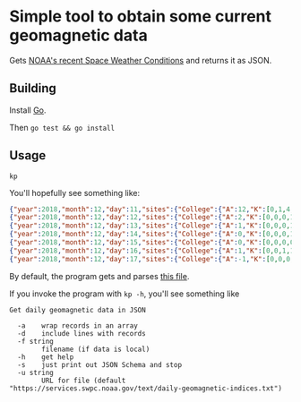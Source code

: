 # Simple tool to obtain some current geomagnetic data

Gets
[NOAA's recent Space Weather Conditions](https://www.swpc.noaa.gov/products/planetary-k-index) and
returns it as JSON.

## Building

Install [Go](https://golang.org/doc/install).

Then `go test && go install`

## Usage

```Shell
kp
```

You'll hopefully see something like:

```JSON
{"year":2018,"month":12,"day":11,"sites":{"College":{"A":12,"K":[0,1,4,5,1,2,2,1]},"Fredericksburg":{"A":7,"K":[1,1,3,3,1,2,2,1]},"Planetary":{"A":7,"K":[1,2,3,2,0,2,2,2]}}}
{"year":2018,"month":12,"day":12,"sites":{"College":{"A":2,"K":[0,0,0,1,2,1,1,0]},"Fredericksburg":{"A":3,"K":[1,1,1,1,1,2,1,0]},"Planetary":{"A":4,"K":[2,1,1,1,1,1,2,1]}}}
{"year":2018,"month":12,"day":13,"sites":{"College":{"A":1,"K":[0,0,0,1,0,1,0,0]},"Fredericksburg":{"A":2,"K":[0,1,0,0,1,2,1,0]},"Planetary":{"A":3,"K":[0,1,0,0,0,1,0,0]}}}
{"year":2018,"month":12,"day":14,"sites":{"College":{"A":0,"K":[0,0,0,1,0,0,0,0]},"Fredericksburg":{"A":3,"K":[1,1,0,1,1,1,1,1]},"Planetary":{"A":3,"K":[1,1,0,1,0,1,1,1]}}}
{"year":2018,"month":12,"day":15,"sites":{"College":{"A":0,"K":[0,0,0,0,0,0,0,0]},"Fredericksburg":{"A":1,"K":[0,0,0,0,1,1,1,0]},"Planetary":{"A":2,"K":[1,0,0,0,0,0,1,0]}}}
{"year":2018,"month":12,"day":16,"sites":{"College":{"A":1,"K":[0,0,1,1,0,0,0,0]},"Fredericksburg":{"A":1,"K":[0,0,1,0,1,1,0,0]},"Planetary":{"A":2,"K":[1,0,1,0,0,1,0,1]}}}
{"year":2018,"month":12,"day":17,"sites":{"College":{"A":-1,"K":[0,0,0,0,2,0,1,-1]},"Fredericksburg":{"A":-1,"K":[1,1,2,1,1,2,2,-1]},"Planetary":{"A":5,"K":[1,1,2,1,1,2,2,-1]}}}
```


By default, the program gets and
parses
[this file](https://services.swpc.noaa.gov/text/daily-geomagnetic-indices.txt).


If you invoke the program with `kp -h`, you'll see something like

```
Get daily geomagnetic data in JSON

  -a	wrap records in an array
  -d	include lines with records
  -f string
    	filename (if data is local)
  -h	get help
  -s	just print out JSON Schema and stop
  -u string
    	URL for file (default "https://services.swpc.noaa.gov/text/daily-geomagnetic-indices.txt")

```
